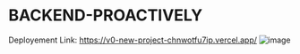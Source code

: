 
# BACKEND-PROACTIVELY

Deployement Link: https://v0-new-project-chnwotfu7ip.vercel.app/
![image](https://github.com/user-attachments/assets/27152036-08ae-4a4d-89c8-7f50e2b33bde)
